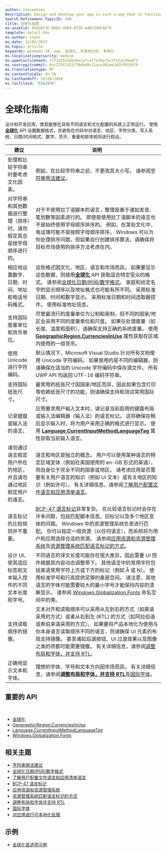 ```yaml
---
author: stevewhims
Description: Design and develop your app in such a way that it functions appropriately on systems with different language and culture configurations.
Search.Refinement.TopicID: 180
title: 全球化指南
ms.assetid: 0342DC3F-DDD1-4DD4-872E-A4EC340CAE79
template: detail.hbs
ms.author: stwhi
ms.date: 11/02/2017
ms.topic: article
keywords: windows 10, uwp, 全球化, 可本地化性, 本地化
ms.localizationpriority: medium
ms.openlocfilehash: 177332515db26eca7cef7a7be75c5752a239a8f1
ms.sourcegitcommit: 6cc275f2151f78db40c11ace381ee2d35f0155f9
ms.translationtype: MT
ms.contentlocale: zh-CN
ms.lasthandoff: 10/26/2018
ms.locfileid: "5562976"
---
```

# <a name="guidelines-for-globalization"></a>全球化指南

设计和开发应用，使其能够在具有不同语言和文化配置的系统上正常运行。 使用[**全球化**](/uwp/api/Windows.Globalization?branch=live) API 设置数据格式，并避免在代码中对语言、地区、字符分类、写入系统、日期/时间格式、数字、货币、重量和排序规则进行假设。

| 建议 | 说明 |
| ------------- | ----------- |
| 处理和比较字符串时要考虑文化因素。 | 例如，在比较字符串之前，不更改其大小写。 请参阅[字符串用法建议](/dotnet/standard/base-types/best-practices-strings?branch=live#recommendations_for_string_usage)。 |
| 对字符串和其他数据进行整理（排序）时，请勿假定其总是按字母顺序进行的。 | 对于不使用拉丁语脚本的语言，整理是基于诸如发音、笔划数等因素进行的。 即使是使用拉丁语脚本的语言也不是始终使用字母顺序排序的。 例如，在某些文化中，电话簿可能不是按照字母顺序排序。 Windows 可以为你处理排序问题，但如果自行创建排序算法，请确保将目标市场使用的排序方法考虑在内。 |
| 相应地设置数字、日期、时间、地址和电话号码格式。 | 这些格式因文化、地区、语言和市场而异。 如果要显示这些数据，则使用[**全球化**](/uwp/api/Windows.Globalization?branch=live) API 获取适合特定受众的格式。 请参阅[全球化日期/时间/数字格式](use-global-ready-formats.md)。 家庭和给定名字的显示顺序以及地址格式也可能有所不同。 采用标准日期、时间和数字显示。 采用标准日期和时间选取器控件。 使用标准地址信息。 |
| 支持国际度量单位和货币单位。 | 尽管最流行的度量单位为公制和英制，但不同的国家/地区会采用不同的度量单位和尺度。 如果在处理度量（如长度、温度和面积），请确保支持正确的系统度量。 使用 [**GeographicRegion.CurrenciesInUse**](/uwp/api/windows.globalization.geographicregion.CurrenciesInUse) 属性获取在区域内使用的一组货币。 |
| 使用 Unicode 进行字符编码。 | 默认情况下，Microsoft Visual Studio 针对所有文档使用 Unicode 字符编码。 如果使用的是不同的编辑器，则请确保在适当的 Unicode 字符编码中保存源文件。 所有 UWP API 均返回 UTF-16 编码字符串。 |
| 支持国际纸张尺寸。 | 最常用的纸张尺寸因国家/地区而异，因此如果包含打印等依赖纸张尺寸的功能，则请确保支持和测试常用国际尺寸。 |
| 记录键盘或输入法的语言。 | 应用要求用户输入文本时，请记录当前启用的键盘布局或输入法编辑器（输入法）的语言标记。 这将确保在稍后显示输入时，将为用户采用正确的格式进行显示。 使用 [**Language.CurrentInputMethodLanguageTag**](/uwp/api/windows.globalization.language.CurrentInputMethodLanguageTag) 属性获取当前输入语言。 |
| 请勿通过语言假定用户所在的地区，并且请勿通过地区假定用户的语言。 | 语言和地区是独立的概念。 用户可以使用某种语言的特定区域变体（例如在英国使用的 en-GB 形式的英语），而自身位于完全不同的国家或地区。 请考虑应用是否需要有关用户语言的知识（例如 UI 文本）或有关地区的知识（例如许可）。 有关详细信息，请参阅[了解用户配置文件语言和应用清单语言](manage-language-and-region.md)。 |
| 语言标记的比较规则并不重要。 | [BCP-47 语言标记](http://go.microsoft.com/fwlink/p/?linkid=227302)非常复杂。 在比较语言标记时会存在许多问题，包括匹配脚本信息、旧标记以及多个地区变体的问题。 Windows 中的资源管理系统负责进行匹配。 你可以指定一组资源（以任何语言），而系统将为用户和应用选择合适的资源。 请参阅[应用资源和资源管理系统](../../app-resources/index.md)及[资源管理系统匹配语言标记的方式](../../app-resources/how-rms-matches-lang-tags.md)。 |
| 设计 UI，使其适应标签和文本输入控件的不同文本长度和字号。 | 不同语言的译文长度可能存在很大差异，因此需要 UI 控件根据其内容动态调整带下。 其他语言中的常用字符包括英语常用字符上方或下方的标记（例如 Å 或 Ņ）。 使用标准字号和行高提供足够的垂直空间。 请注意，其他语言的字体可能需要较大的最小字号才能保持内容的清晰显示。 请参阅 [Windows.Globalization.Fonts](/uwp/api/windows.globalization.fonts?branch=live) 命名空间中的类。 |
| 支持读取顺序的镜像。 | 文本对齐和读取顺序可以采用从左到右的方式（如英语采用的方式）或者从右到左 (RTL) 的方式（如阿拉伯语或希伯来语采用的方式）。 如果要将产品本地化为使用与你本身语言读取顺序不同的语言，则请确保 UI 元素的布局支持镜像。 甚至诸如后退按钮、UI 过渡效果以及图像之类的项都可能需要镜像。 有关详细信息，请参阅[调整布局和字体，并支持 RTL](adjust-layout-and-fonts--and-support-rtl.md)。 |
| 正确地显示文本和字体。 | 理想的字体、字号和文本方向因市场而异。 有关详细信息，请参阅[**调整布局和字体，并支持 RTL**](adjust-layout-and-fonts--and-support-rtl.md)及[国际字体](loc-international-fonts.md)。 |

## <a name="important-apis"></a>重要的 API
 
* [全球化](/uwp/api/Windows.Globalization?branch=live)
* [GeographicRegion.CurrenciesInUse](/uwp/api/windows.globalization.geographicregion.CurrenciesInUse)
* [Language.CurrentInputMethodLanguageTag](/uwp/api/windows.globalization.language.CurrentInputMethodLanguageTag)
* [Windows.Globalization.Fonts](/uwp/api/windows.globalization.fonts?branch=live)

## <a name="related-topics"></a>相关主题

* [字符串用法建议](/dotnet/standard/base-types/best-practices-strings?branch=live#recommendations_for_string_usage)
* [全球化日期/时间/数字格式](use-global-ready-formats.md)
* [了解用户配置文件语言和应用清单语言](manage-language-and-region.md)
* [BCP-47 语言标记](http://go.microsoft.com/fwlink/p/?linkid=227302)
* [应用资源和资源管理系统](../../app-resources/index.md)
* [资源管理系统匹配语言标记的方式](../../app-resources/how-rms-matches-lang-tags.md)
* [调整布局和字体并支持 RTL](adjust-layout-and-fonts--and-support-rtl.md)
* [国际字体](loc-international-fonts.md)
* [对应用进行可本地化处理](prepare-your-app-for-localization.md)

## <a name="samples"></a>示例

* [全球化首选项示例](http://go.microsoft.com/fwlink/p/?linkid=231608)
